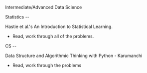 Intermediate/Advanced Data Science

Statistics --

Hastie et al.'s An Introduction to Statistical Learning.
- Read, work through all of the problems.


CS --

Data Structure and Algorithmic Thinking with Python - Karumanchi
- Read, work through the problems


